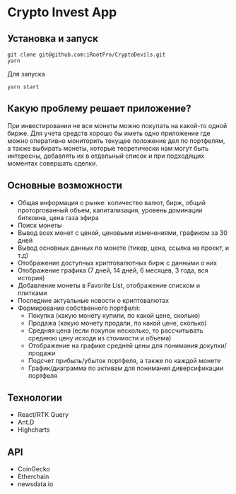 # Crypto Invest App

## Установка и запуск

```shell
git clone git@github.com:iRootPro/CryptoDevils.git
yarn
```

Для запуска

```shell
yarn start
```

## Какую проблему решает приложение?

При инвестировании не все монеты можно покупать на какой-то одной бирже. Для учета средств хорошо бы иметь одно приложение
где можно оперативно мониторить текущее положение дел по портфелям, а также выбирать монеты, которые теоретически нам могут быть интересны, добавлять их в отдельный список и при подходящих моментах совершать сделки.


## Основные возможности
- Общая информация о рынке: количество валют, бирж, общий проторгованный объем, капитализация, уровень доминации биткоина, цена газа эфира
- Поиск монеты
- Вывод всех монет с ценой, ценовыми изменениями, графиком за 30 дней
- Вывод основных данных по монете (тикер, цена, ссылка на проект, и т.д)
- Отображение доступных криптовалютных бирж с данными о них
- Отображение графика (7 дней, 14 дней, 6 месяцев, 3 года, вся история)
- Добавление монеты в Favorite List, отображение списком и плитками
- Последние актуальные новости о криптовалютах
- Формирование собственного портфеля:
  - Покупка (какую монету купили, по какой цене, сколько)
  - Продажа (какую монету продали, по какой цене, сколько)
  - Средняя цена (если покупок несколько, то рассчитывать среднюю цену исходя из стоимости и объема)
  - Отображение на графике средней цены для понимания докупки/продажи
  - Подсчет прибыль/убыток портфеля, а также по каждой монете
  - График/диаграмма по активам для понимания диверсификации портфеля

## Технологии
- React/RTK Query
- Ant.D
- Highcharts

## API
- CoinGecko
- Etherchain
- newsdata.io
